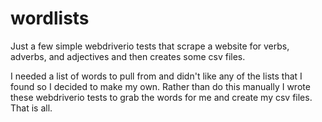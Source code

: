 # wordlists
Just a few simple webdriverio tests that scrape a website for verbs, adverbs, and adjectives and then creates some csv files.

I needed a list of words to pull from and didn't like any of the lists that I found so I decided to make my own. 
Rather than do this manually I wrote these webdriverio tests to grab the words for me and create my csv files. 
That is all.
